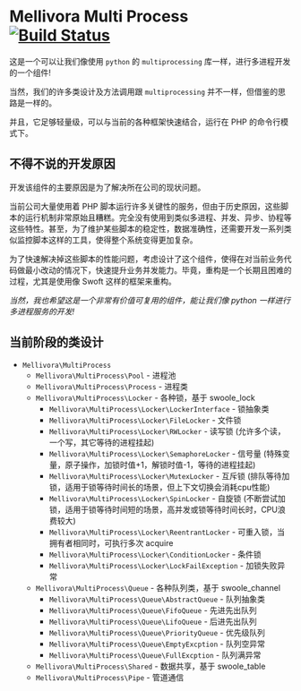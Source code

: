 # Mellivora Multi Process [![Build Status](https://api.travis-ci.org/zhouyl/mellivora-multiprocess.svg?branch=master)](https://travis-ci.org/zhouyl/mellivora-multiprocess)

这是一个可以让我们像使用 `python` 的 `multiprocessing` 库一样，进行多进程开发的一个组件!

当然，我们的许多类设计及方法调用跟 `multiprocessing` 并不一样，但借鉴的思路是一样的。

并且，它足够轻量级，可以与当前的各种框架快速结合，运行在 PHP 的命令行模式下。

## 不得不说的开发原因

开发该组件的主要原因是为了解决所在公司的现状问题。

当前公司大量使用着 PHP 脚本运行许多关键性的服务，但由于历史原因，这些脚本的运行机制非常原始且糟糕。完全没有使用到类似多进程、并发、异步、协程等这些特性。甚至，为了维护某些脚本的稳定性，数据准确性，还需要开发一系列类似监控脚本这样的工具，使得整个系统变得更加复杂。

为了快速解决掉这些脚本的性能问题，考虑设计了这个组件，使得在对当前业务代码做最小改动的情况下，快速提升业务并发能力。毕竟，重构是一个长期且困难的过程，尤其是使用像 Swoft 这样的框架来重构。

*当然，我也希望这是一个非常有价值可复用的组件，能让我们像 python 一样进行多进程服务的开发!*

## 当前阶段的类设计

- `Mellivora\MultiProcess`
    - `Mellivora\MultiProcess\Pool` - 进程池
    - `Mellivora\MultiProcess\Process` - 进程类
    - `Mellivora\MultiProcess\Locker` - 各种锁，基于 swoole_lock
        - `Mellivora\MultiProcess\Locker\LockerInterface` - 锁抽象类
        - `Mellivora\MultiProcess\Locker\FileLocker` - 文件锁
        - `Mellivora\MultiProcess\Locker\RWLocker` - 读写锁 (允许多个读，一个写，其它等待的进程挂起)
        - `Mellivora\MultiProcess\Locker\SemaphoreLocker` - 信号量 (特殊变量，原子操作，加锁时值+1，解锁时值-1，等待的进程挂起)
        - `Mellivora\MultiProcess\Locker\MutexLocker` - 互斥锁 (排队等待加锁，适用于锁等待时间长的场景，但上下文切换会消耗cpu性能)
        - `Mellivora\MultiProcess\Locker\SpinLocker` - 自旋锁 (不断尝试加锁，适用于锁等待时间短的场景，高并发或锁等待时间长时，CPU浪费较大)
        - `Mellivora\MultiProcess\Locker\ReentrantLocker` - 可重入锁，当拥有者相同时，可执行多次 acquire
        - `Mellivora\MultiProcess\Locker\ConditionLocker` - 条件锁
        - `Mellivora\MultiProcess\Locker\LockFailException` - 加锁失败异常
    - `Mellivora\MultiProcess\Queue` - 各种队列类，基于 swoole_channel
        - `Mellivora\MultiProcess\Queue\AbstractQueue` - 队列抽象类
        - `Mellivora\MultiProcess\Queue\FifoQueue` - 先进先出队列
        - `Mellivora\MultiProcess\Queue\LifoQueue` - 后进先出队列
        - `Mellivora\MultiProcess\Queue\PriorityQueue` - 优先级队列
        - `Mellivora\MultiProcess\Queue\EmptyExcption` - 队列空异常
        - `Mellivora\MultiProcess\Queue\FullExcption` - 队列满异常
    - `Mellivora\MultiProcess\Shared` - 数据共享，基于 swoole_table
    - `Mellivora\MultiProcess\Pipe` - 管道通信
